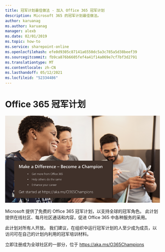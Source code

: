 ```yaml
---
title: 冠军计划最佳做法 - 加入 Office 365 冠军计划
description: Microsoft 365 的冠军计划最佳做法。
author: karuanag
ms.author: karuanag
manager: alexb
ms.date: 02/01/2019
ms.topic: how-to
ms.service: sharepoint-online
ms.openlocfilehash: efe0d9305c87141a6550dc5a3c785a5d38beef39
ms.sourcegitcommit: fb9ca876b6605fef4a41f14a069e7cf7bf3d2791
ms.translationtype: MT
ms.contentlocale: zh-CN
ms.lasthandoff: 05/12/2021
ms.locfileid: "52334486"
---
```

# <a name="office-365-champions-program"></a>Office 365 冠军计划 

![成为一名冠军](media/makeadifference.png)

Microsoft 提供了免费的 Office 365 冠军计划，以支持全球的冠军角色。  此计划提供在线社区、每月社区通话和内容，促进 Office 365 中各种服务的采用。

此计划对所有人开放。  我们建议，在组织中运行冠军计划的人至少成为成员，以访问可在自己的计划内利用的冠军培训材料。 

立即注册成为全球社区的一部分，位于 https://aka.ms/O365Champions  
